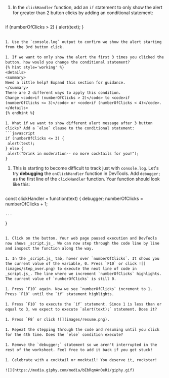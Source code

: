 1. In the `clickHandler` function, add an `if` statement to only show the alert for greater than 2 button clicks by adding an conditional statement:
   ```javascript
if (numberOfClicks > 2) {
   alert(text);
}
   ```

1. Use the `console.log` output to confirm we show the alert starting from the 3rd button click.

1. If we want to only show the alert the first 3 times you clicked the button, how would you change the conditional statement?
   {% hint style='working' %}
<details>
<summary>
Need a little help? Expand this section for guidance. 
</summary>
There are 2 different ways to apply this condition. 
Change <code>if (numberOfClicks > 2)</code> to <code>if (numberOfClicks <= 3)</code> or <code>if (numberOfClicks < 4)</code>.
</details>
   {% endhint %}

1. What if we want to show different alert message after 3 button clicks? Add a `else` clause to the conditional statement:
   ```javascript
if (numberOfClicks <= 3) {
    alert(text);
} else {
    alert("Drink in moderation-- no more cocktails for you!");
}
   ```

1. This is starting to become difficult to track just with `console.log`. Let's try **debugging** the `onClickHandler` function in DevTools. Add `debugger;` as the first line of the `clickHandler` function. Your function should look like this:
   ```javascript
const clickHandler = function(text) {
    debugger;
    numberOfClicks = numberOfClicks + 1;

    ...
}
   ```

1. Click on the button. Your web page paused execution and DevTools now shows _script.js_. We can now step through the code line by line and inspect the function along the way.

1. In the _script.js_ tab, hover over `numberOfClicks`. It shows you the current value of the variable, 0. Press `F10` or click ![](images/step_over.png) to execute the next line of code in _script.js_. The line where we increment `numberOfClicks` highlights. The current value of `numberOfClicks` is still 0.

1. Press `F10` again. Now we see `numberOfClicks` increment to 1. Press `F10` until the `if` statement highlights.

1. Press `F10` to execute the `if` statement. Since 1 is less than or equal to 3, we expect to execute `alert(text);` statement. Does it?

1. Press `F8` or click ![](images/resume.png). 

1. Repeat the stepping through the code and resuming until you click for the 4th time. Does the `else` condition execute?

1. Remove the `debugger;` statement so we aren't interrupted in the rest of the worksheet. Feel free to add it back if you get stuck!

1. Celebrate with a cocktail or mocktail! You deserve it, rockstar!

   ![](https://media.giphy.com/media/bEbRqmAnOeRi/giphy.gif)

